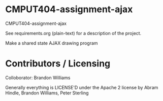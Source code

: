 CMPUT404-assignment-ajax
==============================

CMPUT404-assignment-ajax

See requirements.org (plain-text) for a description of the project.

Make a shared state AJAX drawing program

Contributors / Licensing
========================
Colloborator: Brandon Williams

Generally everything is LICENSE'D under the Apache 2 license by Abram Hindle, Brandon Williams, Peter Sterling


